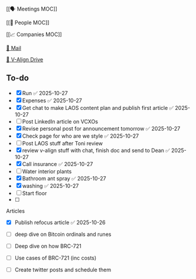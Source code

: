 [[🗣️ Meetings MOC]] 

[[👥 People MOC]] 

[[📈 Companies MOC]]

[📧 Mail](https://outlook.office.com/mail/)

[💾 V-Align Drive](https://wizzics-my.sharepoint.com/personal/dean_assuringbusiness_com/_layouts/15/onedrive.aspx?id=%2Fpersonal%2Fdean_assuringbusiness_com%2FDocuments%2FVCXO%2FClients%2FV-Align&ga=1)

## To-do

- [x] Run ✅ 2025-10-27
- [x] Expenses ✅ 2025-10-27
- [x] Get chat to make LAOS content plan and publish first article ✅ 2025-10-27
- [ ] Post LinkedIn article on VCXOs
- [x] Revise personal post for announcement tomorrow ✅ 2025-10-27
- [x] Check page for who are we style ✅ 2025-10-27
- [ ] Post LAOS stuff after Toni review
- [x] review v-align stuff with chat, finish doc and send to Dean ✅ 2025-10-27
- [x] Call insurance ✅ 2025-10-27
- [ ] Water interior plants
- [x] Bathroom ant spray ✅ 2025-10-27
- [x] washing ✅ 2025-10-27
- [ ] Start floor
- [ ] 





Articles
- [x] Publish refocus article ✅ 2025-10-26
- [ ] deep dive on Bitcoin ordinals and runes
- [ ] Deep dive on how BRC-721
- [ ] Use cases of BRC-721 (inc costs)
- [ ] Create twitter posts and schedule them

